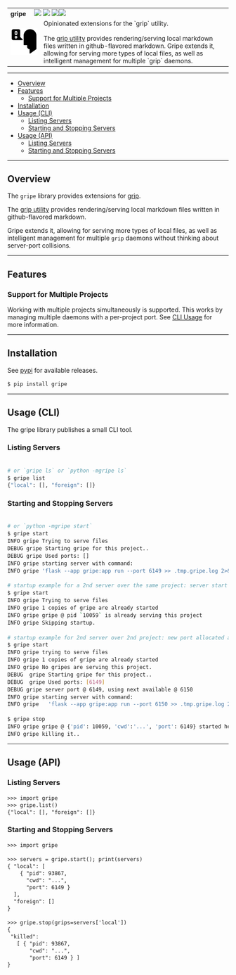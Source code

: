 <table>
  <tr>
    <td colspan=2>
      <strong>gripe</strong>&nbsp;&nbsp;&nbsp;&nbsp;
      <a href=https://pypi.org/project/gripe><img src="https://img.shields.io/pypi/l/gripe.svg"></a>
      <a href=https://pypi.org/project/gripe><img src="https://badge.fury.io/py/gripe.svg"></a>
      <a href="https://github.com/elo-enterprises/gripe/actions/workflows/python-publish.yml"><img src="https://github.com/elo-enterprises/gripe/actions/workflows/python-publish.yml/badge.svg"></a><a href="https://github.com/elo-enterprises/gripe/actions/workflows/python-test.yml"><img src="https://github.com/elo-enterprises/gripe/actions/workflows/python-test.yml/badge.svg"></a>
    </td>
  </tr>
  <tr>
    <td width=15%><img src=https://raw.githubusercontent.com/elo-enterprises/gripe/master/img/icon.png style="width:150px"></td>
    <td>
      Opinionated extensions for the `grip` utility.  <br/><br/>
      The <a href=https://pypi.org/project/grip/>grip utility</a> provides rendering/serving local markdown files written in github-flavored markdown.  Gripe extends it, allowing for serving more types of local files, as well as intelligent management for multiple `grip` daemons.
      <br/>
    </td>
  </tr>
</table>

---------------------------------------------------------------------------------

  * [Overview](#overview)
  * [Features](#features)
    * [Support for Multiple Projects](#support-for-multiple-projects)
  * [Installation](#installation)
  * [Usage (CLI)](#usage-cli)
    * [Listing Servers](#listing-servers)
    * [Starting and Stopping Servers](#starting-and-stopping-servers)
  * [Usage (API)](#usage-api)
    * [Listing Servers](#listing-servers-1)
    * [Starting and Stopping Servers](#starting-and-stopping-servers-1)


---------------------------------------------------------------------------------

## Overview

The `gripe` library provides extensions for [grip](https://pypi.org/project/grip/).

The <a href=https://pypi.org/project/grip/>grip utility</a> provides rendering/serving local markdown files written in github-flavored markdown.  

Gripe extends it, allowing for serving more types of local files, as well as intelligent management for multiple `grip` daemons without thinking about server-port collisions.

-------------------------------------------------------------------------------

## Features

### Support for Multiple Projects

Working with multiple projects simultaneously is supported.  This works by managing multiple daemons with a per-project port. See [CLI Usage](#cli-usage) for more information.  

---------------------------------------------------------------------------------

## Installation

See [pypi](https://pypi.org/project/gripe/) for available releases.

```bash
$ pip install gripe
```

---------------------------------------------------------------------------------

## Usage (CLI)

The gripe library publishes a small CLI tool.

### Listing Servers 

```bash

# or `gripe ls` or `python -mgripe ls`
$ gripe list 
{"local": [], "foreign": []}
```

### Starting and Stopping Servers 

```bash

# or `python -mgripe start`
$ gripe start
INFO gripe Trying to serve files                        
DEBUG gripe Starting gripe for this project..
DEBUG gripe Used ports: []                             
INFO gripe starting server with command:
INFO gripe 'flask --app gripe:app run --port 6149 >> .tmp.gripe.log 2>&1 &'

# startup example for a 2nd server over the same project: server start is NO-OP
$ gripe start
INFO gripe Trying to serve files                     
INFO gripe 1 copies of gripe are already started     
INFO gripe gripe @ pid `10059` is already serving this project
INFO gripe Skipping startup.

# startup example for 2nd server over 2nd project: new port allocated automatically
$ gripe start
INFO gripe trying to serve files
INFO gripe 1 copies of gripe are already started
INFO gripe No gripes are serving this project.
DEBUG  gripe Starting gripe for this project..
DEBUG  gripe Used ports: [6149]
DEBUG gripe server port @ 6149, using next available @ 6150
INFO gripe starting server with command:
INFO gripe   'flask --app gripe:app run --port 6150 >> .tmp.gripe.log 2>&1 &'

$ gripe stop
INFO gripe gripe @ {'pid': 10059, 'cwd':'...', 'port': 6149} started here
INFO gripe killing it..
```

-------------------------------------------------------------------------------

## Usage (API)

### Listing Servers 

```pycon
>>> import gripe 
>>> gripe.list()
{"local": [], "foreign": []}
```

### Starting and Stopping Servers 

```pycon
>>> import gripe 

>>> servers = gripe.start(); print(servers)
{ "local": [
    { "pid": 93867, 
      "cwd": "...", 
      "port": 6149 }
  ], 
  "foreign": []
}

>>> gripe.stop(grips=servers['local'])
{
 "killed": 
   [ { "pid": 93867, 
       "cwd": "...", 
       "port": 6149 } ]
}
```
